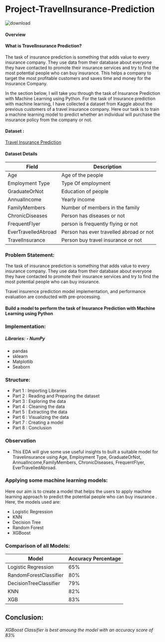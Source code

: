# Project-TravelInsurance-Prediction

![download](https://user-images.githubusercontent.com/98824148/177312335-f453c738-e59d-4e5a-ab43-453c61ea2b80.jpg)
#### Overview
#### What is TravelInsurance Prediction?
The task of insurance prediction is something that adds value to every insurance company. They use data from their database about everyone they have contacted to promote their insurance services and try to find the most potential people who can buy insurance. This helps a company to target the most profitable customers and saves time and money for the Insurance Company.

In the section below, I will take you through the task of Insurance Prediction with Machine Learning using Python. For the task of Insurance prediction with machine learning, I have collected a dataset from Kaggle about the previous customers of a travel insurance company. Here our task is to train a machine learning model to predict whether an individual will purchase the insurance policy from the company or not.

#### Dataset :
[Travel Insurance Prediction](https://www.kaggle.com/datasets/tejashvi14/travel-insurance-prediction-data/code)
#### Dataset Details

| Field | Description | 
| --- | --- |
| Age | Age of the people |
| Employment Type | Type Of employment |
| GraduateOrNot | Education of people |
| AnnualIncome | Yearly income  |
| FamilyMembers | Number of members in the family |
| ChronicDiseases | Person has diseases or not |
| FrequentFlyer| person is frequently flying or not |
| EverTravelledAbroad| Person has ever travelled abroad or not |
| TravelInsurance | Person buy travel insurance or not |
### Problem Statement:
The task of insurance prediction is something that adds value to every insurance company. They use data from their database about everyone they have contacted to promote their insurance services and try to find the most potential people who can buy insurance.

 Travel insurence prediction model implementation, and performance evaluation are conducted with pre-processing.

####   Build a model to  perform the task of Insurance Prediction with Machine Learning using Python
### Implementation:
##### Libraries: - NumPy
- pandas 
- sklearn
- Matplotlib 
- Seaborn
###  Structure:
- Part 1 : Importing Libraries
- Part 2 : Reading and Preparing the dataset
- Part 3 : Exploring the data
- Part 4 : Cleaning the data
- Part 5 : Extracting the data
- Part 6 : Visualizing the data
- Part 7 : Creating a model
- Part 8 : Conclusion
 ### Observation
- This EDA will give some use useful insights to built a suitable model for Travelinsurance using Age, Employment Type, GraduateOrNot, AnnualIncome,FamilyMembers, ChronicDiseases, FrequentFlyer, EverTravelledAbroad.

### Applying some machine learning models:
 Here our aim is to create a model that helps the users to apply machine learning approach to predict the potential people who can buy insurance . Here, the models used are:

- Logistic Regression
- KNN
- Decision Tree
- Random Forest
- XGBoost




### Comparison of all Models:

| Model | Accuracy Percentage | 
| --- | --- |
| Logistic Regression | 65% |
| RandomForestClassifier | 80% |
| DecisionTreeClassifier | 79% |
| KNN | 82% |
| XGB | 83% |

## Conclusion:


###### XGBoost Classifier is best amoung the model with an accuracy score of 83%


